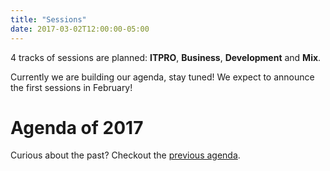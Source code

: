 ```yaml
---
title: "Sessions"
date: 2017-03-02T12:00:00-05:00
---
```

4 tracks of sessions are planned: **ITPRO**, **Business**, **Development** and **Mix**.

Currently we are building our agenda, stay tuned! 
We expect to announce the first sessions in February!

# Agenda of 2017

Curious about the past? Checkout the [previous agenda](/2017/Agenda2017.pdf).
